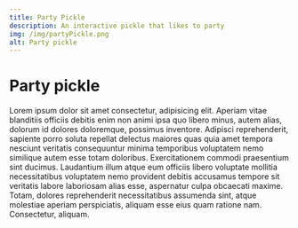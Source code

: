 ```yaml
---
title: Party Pickle
description: An interactive pickle that likes to party
img: /img/partyPickle.png
alt: Party pickle
---
```


# Party pickle

Lorem ipsum dolor sit amet consectetur, adipisicing elit. Aperiam vitae
blanditiis officiis debitis enim non animi ipsa quo libero minus, autem
alias, dolorum id dolores doloremque, possimus inventore. Adipisci
reprehenderit, sapiente porro soluta repellat delectus maiores quas quia
amet tempora nesciunt veritatis consequuntur minima temporibus
voluptatem nemo similique autem esse totam doloribus. Exercitationem
commodi praesentium sint ducimus. Laudantium illum atque eum officiis
libero voluptate mollitia necessitatibus voluptatem nemo provident
debitis accusamus tempore sit veritatis labore laboriosam alias esse,
aspernatur culpa obcaecati maxime. Totam, dolores reprehenderit
necessitatibus assumenda sint, atque molestiae aperiam perspiciatis,
aliquam esse eius quam ratione nam. Consectetur, aliquam.
